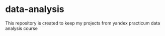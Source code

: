 # data-analysis
This repository is created to keep my projects from yandex practicum data analysis course 
